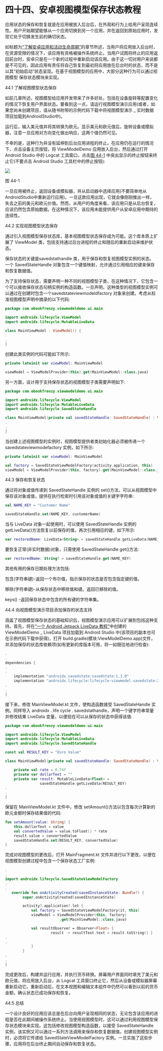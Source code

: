# 四十四、安卓视图模型保存状态教程

应用状态的保存和恢复就是在应用被放入后台后，在外观和行为上给用户呈现连续性。用户开始期望能够从一个应用切换到另一个应用，并在返回到原始应用时，发现它处于切换发生前的确切状态。

如标题为[“了解安卓应用和活动生命周期”](19.html#_idTextAnchor395)的章节所述，当用户将应用放入后台时，在资源受限的情况下，该应用有资格被操作系统终止。当用户试图将终止的应用返回前台时，安卓只是在一个新的过程中重新启动该应用。由于这一切对用户来说都是不可见的，因此应用有责任将自己恢复到最初将应用放在后台时的状态，而不是以其“初始启动”状态呈现。在基于视图模型的应用中，大部分这种行为可以通过视图模型 保存状态模块来实现。

44.1 了解视图模型状态保存

如前几章所述，视图模型给应用开发带来了许多好处，包括在设备旋转等配置变化的情况下恢复用户界面状态。要看到这一点，请运行视图模型演示应用(或者，如果您尚未创建项目，请从随书附带的示例代码下载中将视图模型演示 _ 实时数据项目加载到AndroidStudio中)。

运行后，输入美元值并将其转换为欧元。显示美元和欧元值后，旋转设备或模拟器，注意一旦应用对方向变化做出响应，这两个值仍然可见。

不幸的是，这种行为并没有延伸到后台应用进程的终止。在应用仍在运行的情况下，点击设备主页按钮，将 ViewModelDemo 应用放入后台，然后通过打开 Android Studio 中的 Logcat 工具窗口，点击[图 44-1](#_idTextAnchor905) 中突出显示的终止按钮来终止它(不要点击 Android Studio 工具栏中的停止按钮):

![](img/as_3.5_logcat_terminate.jpg)

图 44-1

一旦应用被终止，返回设备或模拟器，并从启动器中选择应用(不要简单地从AndroidStudio中重新运行应用)。一旦这款应用出现，它就会像刚刚推出一样，失去之前的美元和欧元价值。然而，从用户的角度来看，该应用只是从后台恢复，应该仍然包含原始数据。在这种情况下，该应用未能提供用户从安卓应用中期待的连续性。

44.2 实现视图模型状态保存

通过引入视图模型保存状态库，基本视图模型状态保存成为可能。这个库本质上扩展了 ViewModel 类，包括支持通过后台进程的终止和随后的重新启动来维护状态。

保存状态的关键是savedstathandle 类，用于保存和恢复视图模型实例的状态。一个 SavedStateHandle 对象包含一个键值映射，允许通过引用相应的键来保存和恢复数据值。

为了支持保存状态，需要声明一种不同的视图模型子类，在这种情况下，它包含一个可以接收保存状态句柄实例的构造函数。一旦声明，这种类型的视图模型实例可以通过在创建时包含一个savedstateviewmodeldfactory 对象来创建。考虑从标准视图模型声明中摘录的以下代码:

```kt
package com.ebookfrenzy.viewmodeldemo.ui.main

import androidx.lifecycle.ViewModel
import androidx.lifecycle.MutableLiveData

class MainViewModel : ViewModel() {
.
.
}
```

创建此类实例的代码可能如下所示:

```kt
private lateinit var viewModel: MainViewModel

viewModel = ViewModelProvider(this).get(MainViewModel::class.java)
```

另一方面，设计用于支持保存状态的视图模型子类需要声明如下:

```kt
package com.ebookfrenzy.viewmodeldemo.ui.main

import androidx.lifecycle.ViewModel
import androidx.lifecycle.MutableLiveData
import androidx.lifecycle.SavedStateHandle

class MainViewModel(private val savedStateHandle: SavedStateHandle) : ViewModel() {
.
.
}
```

当创建上述视图模型的实例时，视图模型提供者类初始化器必须被传递一个savedstateviewmodefactory 实例，如下所示:

```kt
private lateinit var viewModel: MainViewModel

val factory = SavedStateViewModelFactory(activity.application, this)
viewModel = ViewModelProvider(this, factory).get(MainViewModel::class.java)
```

44.3 保存和恢复状态

通过将对象或值传递到 SavedStateHandle 实例的 set()方法，可以从视图模型中保存该对象或值，提供在执行检索时引用该对象或值的关键字字符串:

```kt
val NAME_KEY = "Customer Name"

savedStateHandle.set(NAME_KEY, customerName)
```

当与 LiveData 对象一起使用时，可以使用 SavedStateHandle 实例的 getLiveData()方法恢复以前保存的值，再次引用相应的键，如下所示:

```kt
var restoredName: LiveData<String> = savedStateHandle.getLiveData(NAME_KEY)
```

要恢复正常(非实时数据)对象，只需使用 SavedStateHandle get()方法:

```kt
var restoredName: String? = savedStateHandle.get(NAME_KEY)
```

其他有用的保存日期处理方法包括:

包含(字符串键)-返回一个布尔值，指示保存的状态是否包含指定键的值。

移除(字符串键)-从保存状态中移除值和键。返回已移除的值。

keys() -返回保存状态中包含的所有键的字符串集。

44.4 向视图模型演示项目添加保存的状态支持

涵盖了视图模型保存状态的基础知识后，视图模型演示应用可以扩展到包括这种支持。首先，将在[“一个 Android Jetpack LiveData 教程”](41.html#_idTextAnchor869)中创建的 ViewModelDemo _ LiveData 项目加载到 Android Studio 中(该项目的副本也可在示例代码下载中获得)，打开 build.gradle(模块:ViewModelDemo.app)文件，并添加保存的状态库依赖项(如有更新的库版本可用，将一如既往地进行检查):

```kt
.
.
dependencies {
.
.    
    implementation "androidx.savedstate:savedstate:1.1.0"
    implementation "androidx.lifecycle:lifecycle-viewmodel-savedstate:2.3.1"
.
.
}
```

接下来，修改 MainViewModel.kt 文件，使构造函数接受 SavedStateHandle 实例。同样导入 androidx . life cycle . savedstathandle，声明一个键字符串常量并修改结果 LiveData 变量，以便现在可以从保存的状态中获得该值:

```kt
package com.ebookfrenzy.viewmodeldemo.ui.main

import androidx.lifecycle.ViewModel
import androidx.lifecycle.MutableLiveData
import androidx.lifecycle.SavedStateHandle

const val RESULT_KEY = "Euro Value"

class MainViewModel(private val savedStateHandle: SavedStateHandle) : ViewModel() {

    private val rate = 0.74f
    private var dollarText = ""
    private var result: MutableLiveData<Float> =  
                savedStateHandle.getLiveData(RESULT_KEY)
.
.
}
```

保留在 MainViewModel.kt 文件中，修改 setAmount()方法以包含每次计算新的欧元金额时保存结果值的代码:

```kt
fun setAmount(value: String) {
    this.dollarText = value
    val convertedValue = value.toFloat() * rate
    result.value = convertedValue
    savedStateHandle.set(RESULT_KEY, convertedValue)
}
```

完成对视图模型的更改后，打开 MainFragment.kt 文件并进行以下更改，以便在视图模型创建过程中包含一个保存状态工厂实例:

```kt
.
.
import androidx.lifecycle.SavedStateViewModelFactory
.
.
   override fun onActivityCreated(savedInstanceState: Bundle?) {
        super.onActivityCreated(savedInstanceState)

        activity?.application?.let {
            val factory = SavedStateViewModelFactory(it, this)
            viewModel = ViewModelProvider(this, factory)
                         .get(MainViewModel::class.java)

            val resultObserver = Observer<Float> { 
                     result -> resultText.text = result.toString() }
.
.
            }
        }
.
.
}
```

完成更改后，构建并运行应用，并执行货币转换。屏幕用户界面同时填充了美元和欧元值，将应用放入后台，从 Logcat 工具窗口终止它，然后从设备或模拟器屏幕重新启动它。重新启动后，在文本视图和编辑文本组件中仍然可以看到以前的货币金额，确认状态已成功保存和恢复。

44.5 总结

一个设计良好的应用应该总是在后台向用户呈现相同的状态，无论包含该应用的进程是否在此期间被操作系统终止。当使用视图模型时，这可以通过利用视图模型保存状态模块来实现。这包括修改视图模型构造函数，以接受 SavedStateHandle 实例，该实例又可以通过一系列方法调用来保存和恢复数据值。创建视图模型实例时，必须将它传递给 SavedStateViewModelFactory 实例。一旦实施了这些步骤，应用将在后台终止期间自动保存和恢复状态。